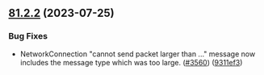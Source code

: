 ## [81.2.2](https://github.com/James-Frowen/MirrorForPackageManager/compare/v81.2.1...v81.2.2) (2023-07-25)


### Bug Fixes

* NetworkConnection "cannot send packet larger than ..." message now includes the message type which was too large. ([#3560](https://github.com/James-Frowen/MirrorForPackageManager/issues/3560)) ([9311ef3](https://github.com/James-Frowen/MirrorForPackageManager/commit/9311ef3523edb22521939d82719b84780b8d166d))
